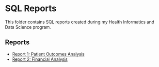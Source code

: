 # SQL Reports

This folder contains SQL reports created during my Health Informatics and Data Science program.

## Reports

- [Report 1: Patient Outcomes Analysis](https://natalierellis.github.io/HIDS-Portfolio/SQL_Synthea_Reports/report1.html)
- [Report 2: Financial Analysis](https://natalierellis.github.io/HIDS-Portfolio/SQL_Synthea_Reports/report2.html)

